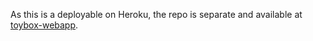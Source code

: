 As this is a deployable on Heroku, the repo is separate and available at [toybox-webapp](https://github.com/soundcloud.toybox-webapp).

